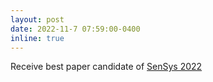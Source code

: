 ```yaml
---
layout: post
date: 2022-11-7 07:59:00-0400
inline: true
---
```


Receive best paper candidate of <a href="https://sensys.acm.org/2022/" target="_blank" rel="noopener noreferrer"> SenSys 2022</a>